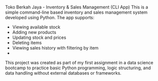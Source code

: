Toko Berkah Jaya - Inventory & Sales Management (CLI App)
This is a simple command-line based inventory and sales management system developed using Python.
The app supports:
- Viewing available stock
- Adding new products
- Updating stock and prices
- Deleting items
- Viewing sales history with filtering by item
- 
This project was created as part of my first assignment in a data science bootcamp to practice basic Python programming, logic structuring, and data handling without external databases or frameworks.
